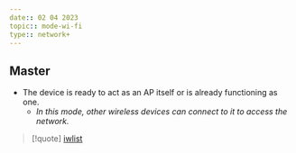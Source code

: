 ```yaml
---
date:: 02 04 2023
topic:: mode-wi-fi
type:: network+
---
```

## Master
- The device is ready to act as an AP itself or is already functioning as one. 
	- *In this mode, other wireless devices can connect to it to access the network.*

>[!quote] [iwlist](/obisdian_ntoes/notes_obsidian/ZPythonref/DjangoFramework/Network+/WI-FI/iwlist.md)
